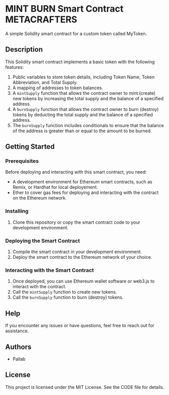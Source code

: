 # MINT BURN Smart Contract METACRAFTERS

A simple Solidity smart contract for a custom token called MyToken.

## Description

This Solidity smart contract implements a basic token with the following features:

1. Public variables to store token details, including Token Name, Token Abbreviation, and Total Supply.
2. A mapping of addresses to token balances.
3. A `mintSupply` function that allows the contract owner to mint (create) new tokens by increasing the total supply and the balance of a specified address.
4. A `burnSupply` function that allows the contract owner to burn (destroy) tokens by deducting the total supply and the balance of a specified address.
5. The `burnSupply` function includes conditionals to ensure that the balance of the address is greater than or equal to the amount to be burned.

## Getting Started

### Prerequisites

Before deploying and interacting with this smart contract, you need:

- A development environment for Ethereum smart contracts, such as Remix, or Hardhat for local deployement.
- Ether to cover gas fees for deploying and interacting with the contract on the Ethereum network.

### Installing

1. Clone this repository or copy the smart contract code to your development environment.

### Deploying the Smart Contract

1. Compile the smart contract in your development environment.
2. Deploy the smart contract to the Ethereum network of your choice.

### Interacting with the Smart Contract

1. Once deployed, you can use Ethereum wallet software or web3.js to interact with the contract.
2. Call the `mintSupply` function to create new tokens.
3. Call the `burnSupply` function to burn (destroy) tokens.

## Help

If you encounter any issues or have questions, feel free to reach out for assistance.

## Authors

- Pallab

## License

This project is licensed under the MIT License. See the CODE file for details.

